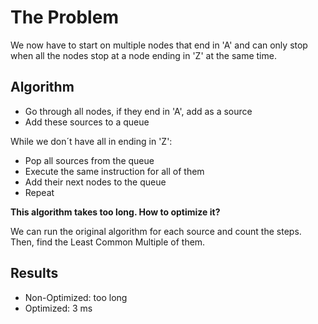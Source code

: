 # The Problem

We now have to start on multiple nodes that end in 'A' and can only stop when all the nodes stop at a node ending in 'Z' at the same time.

## Algorithm

- Go through all nodes, if they end in 'A', add as a source
- Add these sources to a queue

While we don´t have all in ending in 'Z':

- Pop all sources from the queue
- Execute the same instruction for all of them
- Add their next nodes to the queue
- Repeat

**This algorithm takes too long. How to optimize it?**

We can run the original algorithm for each source and count the steps. Then, find the Least Common Multiple of them.

## Results

- Non-Optimized: too long
- Optimized: 3 ms
